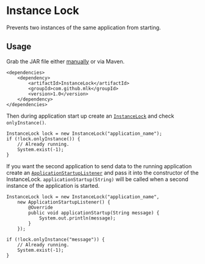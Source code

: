 Instance Lock
================
Prevents two instances of the same application from starting.

Usage
-----
Grab the JAR file either [manually](https://github.com/mlk/InstanceLock/downloads) or via Maven.

    <dependencies>
        <dependency>
            <artifactId>InstanceLock</artifactId>
            <groupId>com.github.mlk</groupId>
            <version>1.0</version>
        </dependency>
    </dependencies>

Then during application start up create an [`InstanceLock`](https://github.com/mlk/InstanceLock/blob/master/src/main/java/com/github/mlk/instancelock/InstanceLock.java) and check `onlyInstance()`.

    InstanceLock lock = new InstanceLock("application_name");
    if (!lock.onlyInstance()) {
        // Already running.
        System.exist(-1);
    }

If you want the second application to send data to the running application create an [`ApplicationStartupListener`](https://github.com/mlk/InstanceLock/blob/master/src/main/java/com/github/mlk/instancelock/ApplicationStartupListener.java) and pass it into the constructor of the InstanceLock. `applicationStartup(String)` will be called when a second instance of the application is started.

    InstanceLock lock = new InstanceLock("application_name",
        new ApplicationStartupListener() {
            @Override
            public void applicationStartup(String message) {
                System.out.println(message);
            }
        });

    if (!lock.onlyInstance("message")) {
        // Already running.
        System.exist(-1);
    }
